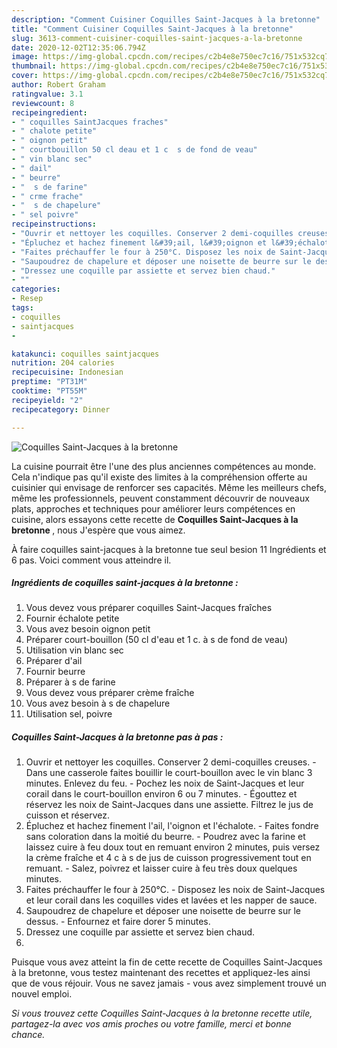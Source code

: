 ```yaml
---
description: "Comment Cuisiner Coquilles Saint-Jacques à la bretonne"
title: "Comment Cuisiner Coquilles Saint-Jacques à la bretonne"
slug: 3613-comment-cuisiner-coquilles-saint-jacques-a-la-bretonne
date: 2020-12-02T12:35:06.794Z
image: https://img-global.cpcdn.com/recipes/c2b4e8e750ec7c16/751x532cq70/coquilles-saint-jacques-a-la-bretonne-photo-principale-de-la-recette.jpg
thumbnail: https://img-global.cpcdn.com/recipes/c2b4e8e750ec7c16/751x532cq70/coquilles-saint-jacques-a-la-bretonne-photo-principale-de-la-recette.jpg
cover: https://img-global.cpcdn.com/recipes/c2b4e8e750ec7c16/751x532cq70/coquilles-saint-jacques-a-la-bretonne-photo-principale-de-la-recette.jpg
author: Robert Graham
ratingvalue: 3.1
reviewcount: 8
recipeingredient:
- " coquilles SaintJacques fraches"
- " chalote petite"
- " oignon petit"
- " courtbouillon 50 cl deau et 1 c  s de fond de veau"
- " vin blanc sec"
- " dail"
- " beurre"
- "  s de farine"
- " crme frache"
- "  s de chapelure"
- " sel poivre"
recipeinstructions:
- "Ouvrir et nettoyer les coquilles. Conserver 2 demi-coquilles creuses. Dans une casserole faites bouillir le court-bouillon avec le vin blanc 3 minutes. Enlevez du feu. Pochez les noix de Saint-Jacques et leur corail dans le court-bouillon environ 6 ou 7 minutes. Égouttez et réservez les noix de Saint-Jacques dans une assiette. Filtrez le jus de cuisson et réservez."
- "Épluchez et hachez finement l&#39;ail, l&#39;oignon et l&#39;échalote. Faites fondre sans coloration dans la moitié du beurre. Poudrez avec la farine et laissez cuire à feu doux tout en remuant environ 2 minutes, puis versez la crème fraîche et 4 c à s de jus de cuisson progressivement tout en remuant. Salez, poivrez et laisser cuire à feu très doux quelques minutes."
- "Faites préchauffer le four à 250°C. Disposez les noix de Saint-Jacques et leur corail dans les coquilles vides et lavées et les napper de sauce."
- "Saupoudrez de chapelure et déposer une noisette de beurre sur le dessus. Enfournez et faire dorer 5 minutes."
- "Dressez une coquille par assiette et servez bien chaud."
- ""
categories:
- Resep
tags:
- coquilles
- saintjacques
- 

katakunci: coquilles saintjacques  
nutrition: 204 calories
recipecuisine: Indonesian
preptime: "PT31M"
cooktime: "PT55M"
recipeyield: "2"
recipecategory: Dinner

---
```



![Coquilles Saint-Jacques à la bretonne](https://img-global.cpcdn.com/recipes/c2b4e8e750ec7c16/751x532cq70/coquilles-saint-jacques-a-la-bretonne-photo-principale-de-la-recette.jpg)

La cuisine pourrait être l'une des plus anciennes compétences au monde. Cela n'indique pas qu'il existe des limites à la compréhension offerte au cuisinier qui envisage de renforcer ses capacités. Même les meilleurs chefs, même les professionnels, peuvent constamment découvrir de nouveaux plats, approches et techniques pour améliorer leurs compétences en cuisine, alors essayons cette recette de <strong> Coquilles Saint-Jacques à la bretonne </strong>, nous J'espère que vous aimez.

<!--inarticleads1-->

À faire coquilles saint-jacques à la bretonne tue seul besion 11 Ingrédients et 6 pas. Voici comment vous atteindre il.

##### Ingrédients de coquilles saint-jacques à la bretonne :

1. Vous devez vous préparer  coquilles Saint-Jacques fraîches
1. Fournir  échalote petite
1. Vous avez besoin  oignon petit
1. Préparer  court-bouillon (50 cl d&#39;eau et 1 c. à s de fond de veau)
1. Utilisation  vin blanc sec
1. Préparer  d&#39;ail
1. Fournir  beurre
1. Préparer  à s de farine
1. Vous devez vous préparer  crème fraîche
1. Vous avez besoin  à s de chapelure
1. Utilisation  sel, poivre




<!--inarticleads2-->

##### Coquilles Saint-Jacques à la bretonne pas à pas :

1. Ouvrir et nettoyer les coquilles. Conserver 2 demi-coquilles creuses. - Dans une casserole faites bouillir le court-bouillon avec le vin blanc 3 minutes. Enlevez du feu. - Pochez les noix de Saint-Jacques et leur corail dans le court-bouillon environ 6 ou 7 minutes. - Égouttez et réservez les noix de Saint-Jacques dans une assiette. Filtrez le jus de cuisson et réservez.
1. Épluchez et hachez finement l&#39;ail, l&#39;oignon et l&#39;échalote. - Faites fondre sans coloration dans la moitié du beurre. - Poudrez avec la farine et laissez cuire à feu doux tout en remuant environ 2 minutes, puis versez la crème fraîche et 4 c à s de jus de cuisson progressivement tout en remuant. - Salez, poivrez et laisser cuire à feu très doux quelques minutes.
1. Faites préchauffer le four à 250°C. - Disposez les noix de Saint-Jacques et leur corail dans les coquilles vides et lavées et les napper de sauce.
1. Saupoudrez de chapelure et déposer une noisette de beurre sur le dessus. - Enfournez et faire dorer 5 minutes.
1. Dressez une coquille par assiette et servez bien chaud.
1. 




<!--inarticleads1-->

<p>
Puisque vous avez atteint la fin de cette recette de Coquilles Saint-Jacques à la bretonne, vous testez maintenant des recettes et appliquez-les ainsi que de vous réjouir. Vous ne savez jamais - vous avez simplement trouvé un nouvel emploi.
</p>

<p>
<i>Si vous trouvez cette Coquilles Saint-Jacques à la bretonne recette utile, partagez-la avec vos amis proches ou votre famille, merci et bonne chance.</i>
</p>
